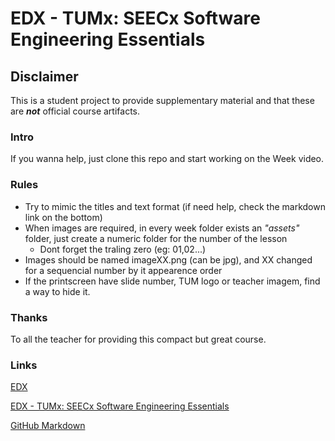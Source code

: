 # EDX - TUMx: SEECx Software Engineering Essentials

## Disclaimer

This is a student project to provide supplementary material and that these are _**not**_ official course artifacts.

### Intro

If you wanna help, just clone this repo and start working on the Week video.

### Rules

* Try to mimic the titles and text format (if need help, check the markdown link on the bottom)
* When images are required, in every week folder exists an _"assets"_ folder, just create a numeric folder for the number of the lesson
    * Dont forget the traling zero (eg: 01,02...)
* Images should be named imageXX.png (can be jpg), and XX changed for a sequencial number by it appearence order
* If the printscreen have slide number, TUM logo or teacher imagem, find a way to hide it.
    

### Thanks

To all the teacher for providing this compact but great course.
    
### Links

[EDX](http://www.edx.org)

[EDX - TUMx: SEECx Software Engineering Essentials](https://courses.edx.org/courses/course-v1:TUMx+EASEx+2T2017/info)

[GitHub Markdown](https://guides.github.com/features/mastering-markdown/)
